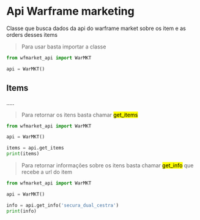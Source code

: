 # Api Warframe marketing

<p >Classe que busca dados da api do warframe market 
sobre os item e as orders desses items</p>

> Para usar basta importar a classe
````python
from wfmarket_api import WarMKT

api = WarMKT()
````
## Items 

<p>.....</p>

> Para retornar os itens basta chamar <mark>get_items</mark>


````python
from wfmarket_api import WarMKT

api = WarMKT()

items = api.get_items
print(items)
```` 

> Para retornar informações sobre os itens basta chamar <mark>get_info</mark> que recebe a url do item

````python
from wfmarket_api import WarMKT

api = WarMKT()

info = api.get_info('secura_dual_cestra')
print(info)
````